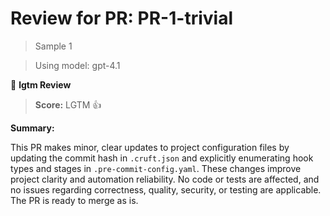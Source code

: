 # Review for PR: PR-1-trivial

> Sample 1

> Using model: gpt-4.1


🦉 **lgtm Review**

> **Score:** LGTM 👍

**Summary:**

This PR makes minor, clear updates to project configuration files by updating the commit hash in `.cruft.json` and explicitly enumerating hook types and stages in `.pre-commit-config.yaml`. These changes improve project clarity and automation reliability. No code or tests are affected, and no issues regarding correctness, quality, security, or testing are applicable. The PR is ready to merge as is.